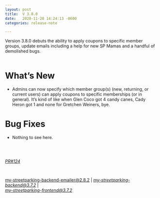```yaml
---
layout: post
title:  V 3.8.0
date:   2020-11-20 14:24:13 -0600
categories: release-note

---
```

Version 3.8.0  debuts the ability to apply coupons to specific member groups, update emails including a help for new SP Mamas and a handful of demolished bugs. 
<br/><br/>


# What’s New
- Admins can now specify which member group(s) (new, returning, or current users) can apply coupons to specific memberships (or in general). It’s kind of like when Glen Coco got 4 candy canes, Cady Heron got 1 and none for Gretchen Weiners, bye. 


# Bug Fixes
- Nothing to see here.
<br/>
  

<br/>


*[PR#124](https://github.com/streetparking/my-streetparking/pull/124#issue-518798063)*

<br/>

my-streetparking-backend-emailer@2.8.2 \| *[my-streetparking-backend@3.7.2](https://github.com/streetparking/my-streetparking/blob/development/packages/my-streetparking-backend/CHANGELOG.md)* \| <br> *[my-streetparking-frontend@3.7.2](https://github.com/streetparking/my-streetparking/blob/development/packages/my-streetparking-frontend/CHANGELOG.md)* 



 
 
 
